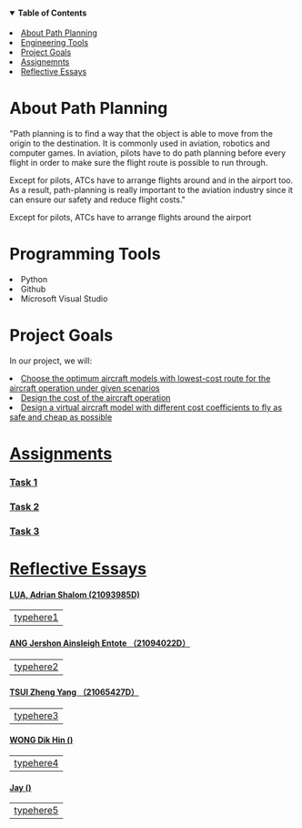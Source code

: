 <details open="open">
  <summary><h4 style="display: inline-block">Table of Contents</h4></summary>  
    <li><a href="#About Path Planning">About Path Planning</a></li>
    <li><a href="#Programming Tools">Engineering Tools</a></li>
    <li><a href="#Project Goals">Project Goals</a></li>
    <li><a href="#Assignments">Assignemnts</a></li>
    <li><a href="#Reflective Essays">Reflective Essays</a></li>

  </ol>
</details>

<div id="About Path Planning">
  
# About Path Planning 
"Path planning is to find a way that the object is able to move from the origin to the destination.
It is commonly used in aviation, robotics and computer games.
In aviation, pilots have to do path planning before every flight in order to make sure the flight route is possible to run through.

Except for pilots, ATCs have to arrange flights around and in the airport too.
As a result, path-planning is really important to the aviation industry since it can ensure our safety and reduce flight costs."

Except for pilots, ATCs have to arrange flights around the airport


<div id="Programming Tools">
  
# Programming Tools 
<li>Python</a></li>

<li>Github</a></li>

<li>Microsoft Visual Studio</li>

<div id="Project Goals">
  
# Project Goals
In our project, we will:
<li><a href="#Tasks">Choose the optimum aircraft models with lowest-cost route for the aircraft operation under given scenarios</a></li>
<li><a href="#Tasks">Design the cost of the aircraft operation</li>
<li><a href="#Tasks">Design a virtual aircraft model with different cost coefficients to fly as safe and cheap as possible</li>

<div id="Assignments">
  
# Assignments
  
  ### Task 1
  
  ### Task 2
  
  ### Task 3
  
<div id="Reflective Essays">
  
# Reflective Essays
  
  ####   LUA, Adrian Shalom (21093985D)
  
  <table><tr><td>
    typehere1
  </td></tr></table>  
  
  ####   ANG Jershon Ainsleigh Entote （21094022D）  
  
  <table><tr><td>
    typehere2
  </td></tr></table>  
  
  ####   TSUI Zheng Yang （21065427D）
    
  <table><tr><td>
    typehere3
  </td></tr></table>  
  
  ####   WONG Dik Hin ()
    
  <table><tr><td>
    typehere4
  </td></tr></table>  
  
  ####   Jay    ()
    
  <table><tr><td>
    typehere5
  </td></tr></table>  

